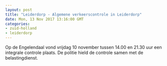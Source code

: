 ```yaml
---
layout: post
title: "Leiderdorp - Algemene verkeerscontrole in Leiderdorp"
date: Mon, 13 Nov 2017 13:16:00 GMT
categories: 
- zuid-holland 
- leiderdorp 
---
```


Op de Engelendaal vond vrijdag 10 november tussen 14.00 en 21.30 uur een integrale controle plaats. De politie hield de controle samen met de belastingdienst.
